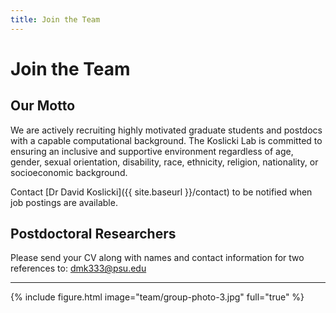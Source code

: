 ```yaml
---
title: Join the Team
---
```


# <i class="fas fa-hands-helping"></i>Join the Team

## Our Motto

We are actively recruiting highly motivated graduate students and postdocs with a capable computational background. The Koslicki Lab is committed to ensuring an inclusive and supportive environment regardless of age, gender, sexual orientation, disability, race, ethnicity, religion, nationality, or socioeconomic background.

Contact [Dr David Koslicki]({{ site.baseurl }}/contact) to be notified when job postings are available.

## Postdoctoral Researchers

Please send your CV along with names and contact information for two references to: [dmk333@psu.edu](dmk333@psu.edu)

---

{% include figure.html image="team/group-photo-3.jpg" full="true" %}

